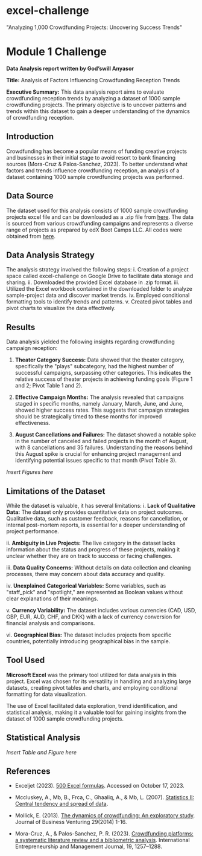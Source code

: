 # excel-challenge
"Analyzing 1,000 Crowdfunding Projects: Uncovering Success Trends"
# Module 1 Challenge

**Data Analysis report written by God’swill Anyasor**

**Title:** Analysis of Factors Influencing Crowdfunding Reception Trends

**Executive Summary:** This data analysis report aims to evaluate crowdfunding reception trends by analyzing a dataset of 1000 sample crowdfunding projects. The primary objective is to uncover patterns and trends within this dataset to gain a deeper understanding of the dynamics of crowdfunding reception.

## Introduction

Crowdfunding has become a popular means of funding creative projects and businesses in their initial stage to avoid resort to bank financing sources (Mora-Cruz & Palos-Sanchez, 2023). To better understand what factors and trends influence crowdfunding reception, an analysis of a dataset containing 1000 sample crowdfunding projects was performed.

## Data Source

The dataset used for this analysis consists of 1000 sample crowdfunding projects excel file and can be downloaded as a .zip file from [here](https://static.bc-edx.com/data/dl-1-2/m1/lms/starter/Starter_Code.zip). The data is sourced from various crowdfunding campaigns and represents a diverse range of projects as prepared by edX Boot Camps LLC. All codes were obtained from [here](https://exceljet.net/formulas).

## Data Analysis Strategy

The analysis strategy involved the following steps:
i. Creation of a project space called excel-challenge on Google Drive to facilitate data storage and sharing.
ii. Downloaded the provided Excel database in .zip format.
iii. Utilized the Excel workbook contained in the downloaded folder to analyze sample-project data and discover market trends.
iv. Employed conditional formatting tools to identify trends and patterns.
v. Created pivot tables and pivot charts to visualize the data effectively.

## Results

Data analysis yielded the following insights regarding crowdfunding campaign reception:

1. **Theater Category Success:** Data showed that the theater category, specifically the "plays" subcategory, had the highest number of successful campaigns, surpassing other categories. This indicates the relative success of theater projects in achieving funding goals (Figure 1 and 2; Pivot Table 1 and 2).

2. **Effective Campaign Months:** The analysis revealed that campaigns staged in specific months, namely January, March, June, and June, showed higher success rates. This suggests that campaign strategies should be strategically timed to these months for improved effectiveness.

3. **August Cancellations and Failures:** The dataset showed a notable spike in the number of canceled and failed projects in the month of August, with 8 cancellations and 35 failures. Understanding the reasons behind this August spike is crucial for enhancing project management and identifying potential issues specific to that month (Pivot Table 3).

*Insert Figures here*

## Limitations of the Dataset

While the dataset is valuable, it has several limitations:
i. **Lack of Qualitative Data:** The dataset only provides quantitative data on project outcomes. Qualitative data, such as customer feedback, reasons for cancellation, or internal post-mortem reports, is essential for a deeper understanding of project performance.

ii. **Ambiguity in Live Projects:** The live category in the dataset lacks information about the status and progress of these projects, making it unclear whether they are on track to success or facing challenges.

iii. **Data Quality Concerns:** Without details on data collection and cleaning processes, there may concern about data accuracy and quality.

iv. **Unexplained Categorical Variables:** Some variables, such as "staff_pick" and "spotlight," are represented as Boolean values without clear explanations of their meanings.

v. **Currency Variability:** The dataset includes various currencies (CAD, USD, GBP, EUR, AUD, CHF, and DKK) with a lack of currency conversion for financial analysis and comparisons.

vi. **Geographical Bias:** The dataset includes projects from specific countries, potentially introducing geographical bias in the sample.

## Tool Used

**Microsoft Excel** was the primary tool utilized for data analysis in this project. Excel was chosen for its versatility in handling and analyzing large datasets, creating pivot tables and charts, and employing conditional formatting for data visualization.

The use of Excel facilitated data exploration, trend identification, and statistical analysis, making it a valuable tool for gaining insights from the dataset of 1000 sample crowdfunding projects.

## Statistical Analysis

*Insert Table and Figure here*

## References

- Exceljet (2023). [500 Excel formulas](https://exceljet.net/formulas). Accessed on October 17, 2023.

- Mccluskey, A., Mb, B., Frca, C., Ghaaliq, A., & Mb, L. (2007). [Statistics II: Central tendency and spread of data](https://doi.org/10.1093/bjaceaccp/mkm020).

- Mollick, E. (2013). [The dynamics of crowdfunding: An exploratory study](https://doi.org/10.1016/j.jbusvent.2013.06.005). Journal of Business Venturing 29(2014) 1-16.

- Mora-Cruz, A., & Palos-Sanchez, P. R. (2023). [Crowdfunding platforms: a systematic literature review and a bibliometric analysis](https://doi.org/10.1007/s11365-023-00856-3). International Entrepreneurship and Management Journal, 19, 1257–1288.
